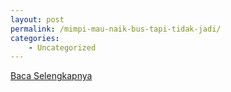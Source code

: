 ```yaml
---
layout: post
permalink: /mimpi-mau-naik-bus-tapi-tidak-jadi/
categories:
    - Uncategorized
---
```


[Baca Selengkapnya](/09)